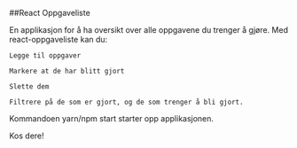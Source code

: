 ##React Oppgaveliste

En applikasjon for å ha oversikt over alle oppgavene du trenger å gjøre. Med react-oppgaveliste kan du:
    
    Legge til oppgaver

    Markere at de har blitt gjort

    Slette dem

    Filtrere på de som er gjort, og de som trenger å bli gjort.

Kommandoen yarn/npm start starter opp applikasjonen.

Kos dere!